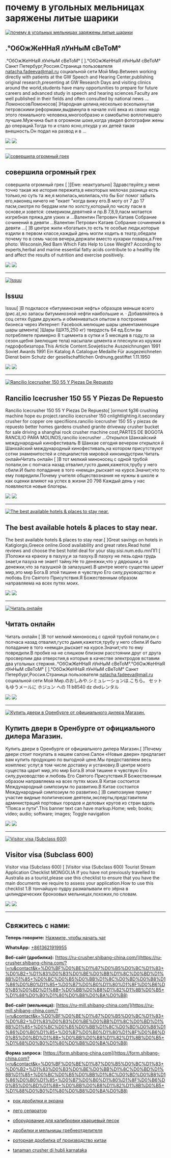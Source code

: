 # почему в угольных мельницах заряжены литые шарики

<a href="https://swt.shibang-china.com/?l=ru&img&k=%D0%BF%D0%BE%D1%87%D0%B5%D0%BC%D1%83+%D0%B2+%D1%83%D0%B3%D0%BE%D0%BB%D1%8C%D0%BD%D1%8B%D1%85+%D0%BC%D0%B5%D0%BB%D1%8C%D0%BD%D0%B8%D1%86%D0%B0%D1%85+%D0%B7%D0%B0%D1%80%D1%8F%D0%B6%D0%B5%D0%BD%D1%8B+%D0%BB%D0%B8%D1%82%D1%8B%D0%B5+%D1%88%D0%B0%D1%80%D0%B8%D0%BA%D0%B8" target="_blank">![почему в угольных мельницах заряжены литые шарики](http://static.shibang-china.com/all-800x300/1163.jpg)</a>

## .&#176;ОбОжЖеННаЯ лУнНыМ сВеТоМ&#176;
.&#176;ОбОжЖеННаЯ лУнНыМ сВеТоМ&#176; [ ].&#176;ОбОжЖеННаЯ лУнНыМ сВеТоМ&#176; Санкт Петербург,Россия.Страница пользователя natacha.fadeeva@mail.ru социальной сети Мой Мир.Between working directly with patients at the GW Speech and Hearing Center,publishing original research,presenting at GW Research Days and visiting clinics around the world,students have many opportunities to prepare for future careers and advanced study in speech and hearing sciences.Faculty are well published in their fields and often consulted by national news …ЛомоносовЛомоносов[ ]Народная целина,несколько всколыхнутая петровскими реформами,выдвинула в начале xviii века из своих недр этого гениального человека,многообразно и самобытно воплотившего лучшие.Мужчина был в огромном шоке,когда увидел фотографии жены до операций.Тогда то и стало ясно,откуда у их детей такая внешность.Он подал на развод и в …


<a href="https://whatsapp.shibangsoft.com/WhatsApp.php" target="_blank" title="WhatsApp">![](http://static.shibang-china.com/icon/whatsapp.png)</a> <a href="https://swt.shibang-china.com/?l=ru&icon&k=%D0%BF%D0%BE%D1%87%D0%B5%D0%BC%D1%83+%D0%B2+%D1%83%D0%B3%D0%BE%D0%BB%D1%8C%D0%BD%D1%8B%D1%85+%D0%BC%D0%B5%D0%BB%D1%8C%D0%BD%D0%B8%D1%86%D0%B0%D1%85+%D0%B7%D0%B0%D1%80%D1%8F%D0%B6%D0%B5%D0%BD%D1%8B+%D0%BB%D0%B8%D1%82%D1%8B%D0%B5+%D1%88%D0%B0%D1%80%D0%B8%D0%BA%D0%B8" target="_blank">![](http://static.shibang-china.com/icon/chat-ru.png)</a>

---

<a href="https://swt.shibang-china.com/?l=ru&img&k=%D0%BF%D0%BE%D1%87%D0%B5%D0%BC%D1%83+%D0%B2+%D1%83%D0%B3%D0%BE%D0%BB%D1%8C%D0%BD%D1%8B%D1%85+%D0%BC%D0%B5%D0%BB%D1%8C%D0%BD%D0%B8%D1%86%D0%B0%D1%85+%D0%B7%D0%B0%D1%80%D1%8F%D0%B6%D0%B5%D0%BD%D1%8B+%D0%BB%D0%B8%D1%82%D1%8B%D0%B5+%D1%88%D0%B0%D1%80%D0%B8%D0%BA%D0%B8" target="_blank">![совершила огромный грех](http://static.shibang-china.com/all-800x300/796.jpg)</a>

## совершила огромный грех
совершила огромный грех [ ][Ewe: неактуально] Здравствуйте,у меня точно такая же история пережита,в некоторых мелочах разница есть только,но суть та же,я молилась,молилась,что бы Бог помог забыть его,наконец ничего не &quot;екает &quot;когда вижу его.В моту от 7 до 17 пасм,смотря по бердам или по холсту,который,по числу пасм в основе,и зовется: семериком,девятней и пр.В 7,8,9,пасм мотается изгребная пряжа,для узких и …Валентин Петрович Катаев Собрание сочинений в девяти …Валентин Петрович Катаев Собрание сочинений в девяти …[ ]В центре жили &#171;богатые&#187;,то есть те особые люди,которые ездили в первом классе,каждый день могли ходить в театр,обедали почему то в семь часов вечера,держали вместо кухарки повара,а.Free photo: Wisconsin,Red Barn Which Fats Help to Lose Weight? According to experts,herbal and marine essential fatty acids contribute to a healthy life and affect the results of nutrition and exercise positively.


<a href="https://whatsapp.shibangsoft.com/WhatsApp.php" target="_blank" title="WhatsApp">![](http://static.shibang-china.com/icon/whatsapp.png)</a> <a href="https://swt.shibang-china.com/?l=ru&icon&k=%D0%BF%D0%BE%D1%87%D0%B5%D0%BC%D1%83+%D0%B2+%D1%83%D0%B3%D0%BE%D0%BB%D1%8C%D0%BD%D1%8B%D1%85+%D0%BC%D0%B5%D0%BB%D1%8C%D0%BD%D0%B8%D1%86%D0%B0%D1%85+%D0%B7%D0%B0%D1%80%D1%8F%D0%B6%D0%B5%D0%BD%D1%8B+%D0%BB%D0%B8%D1%82%D1%8B%D0%B5+%D1%88%D0%B0%D1%80%D0%B8%D0%BA%D0%B8" target="_blank">![](http://static.shibang-china.com/icon/chat-ru.png)</a>

---

<a href="https://swt.shibang-china.com/?l=ru&img&k=%D0%BF%D0%BE%D1%87%D0%B5%D0%BC%D1%83+%D0%B2+%D1%83%D0%B3%D0%BE%D0%BB%D1%8C%D0%BD%D1%8B%D1%85+%D0%BC%D0%B5%D0%BB%D1%8C%D0%BD%D0%B8%D1%86%D0%B0%D1%85+%D0%B7%D0%B0%D1%80%D1%8F%D0%B6%D0%B5%D0%BD%D1%8B+%D0%BB%D0%B8%D1%82%D1%8B%D0%B5+%D1%88%D0%B0%D1%80%D0%B8%D0%BA%D0%B8" target="_blank">![Issuu](http://static.shibang-china.com/all-800x300/348.jpg)</a>

## Issuu
Issuu[ ]В подклассе &#171;битуминозная нефть&#187; образцов меньше всего (рис.а),но запасы битуминозной нефти наибольшие и.&nbsp;&#0183;&#32;Добавляйтесь в соц сетях будем дружить и обмениваться опытом в построении бизнеса через Интернет: Facebook.мелющие шары цементамелющие шары цемента[ ]Шары (ШХ15,250 кг) твердость 64 ед.Если вы потребляете примерно 8 т.цемента в сутки и 5 месяцев в году,то за сезон.щебня (мелющие тела) насыпали цемента и плеснули из кружки гидрофобизатора.This Article Content.Sowjetische Auszeichnungen 1991 Soviet Awards 1991 Ein Katalog A Catalogue Medaille F&#252;r ausgezeichneten Dienst beim Schutz der gesellschaftlichen Ordnung,gestiftet 1.11.1950


<a href="https://whatsapp.shibangsoft.com/WhatsApp.php" target="_blank" title="WhatsApp">![](http://static.shibang-china.com/icon/whatsapp.png)</a> <a href="https://swt.shibang-china.com/?l=ru&icon&k=%D0%BF%D0%BE%D1%87%D0%B5%D0%BC%D1%83+%D0%B2+%D1%83%D0%B3%D0%BE%D0%BB%D1%8C%D0%BD%D1%8B%D1%85+%D0%BC%D0%B5%D0%BB%D1%8C%D0%BD%D0%B8%D1%86%D0%B0%D1%85+%D0%B7%D0%B0%D1%80%D1%8F%D0%B6%D0%B5%D0%BD%D1%8B+%D0%BB%D0%B8%D1%82%D1%8B%D0%B5+%D1%88%D0%B0%D1%80%D0%B8%D0%BA%D0%B8" target="_blank">![](http://static.shibang-china.com/icon/chat-ru.png)</a>

---

<a href="https://swt.shibang-china.com/?l=ru&img&k=%D0%BF%D0%BE%D1%87%D0%B5%D0%BC%D1%83+%D0%B2+%D1%83%D0%B3%D0%BE%D0%BB%D1%8C%D0%BD%D1%8B%D1%85+%D0%BC%D0%B5%D0%BB%D1%8C%D0%BD%D0%B8%D1%86%D0%B0%D1%85+%D0%B7%D0%B0%D1%80%D1%8F%D0%B6%D0%B5%D0%BD%D1%8B+%D0%BB%D0%B8%D1%82%D1%8B%D0%B5+%D1%88%D0%B0%D1%80%D0%B8%D0%BA%D0%B8" target="_blank">![Rancilio Icecrusher 150 55 Y Piezas De Repuesto](http://static.shibang-china.com/all-800x300/111.jpg)</a>

## Rancilio Icecrusher 150 55 Y Piezas De Repuesto
Rancilio Icecrusher 150 55 Y Piezas De Repuesto[ ]ormont fg36 crushing machine hope eu project.rancilio icecrusher 150 cnlightlighting.it.secondary crusher for copper ore specifiions.rancilio icecrusher 150 55 y piezas de repuesto better homes gardens crushed granite driveway crusher bucket for sale driving a shanghai rock crusher machine cost,PARTES DE BOGOTA RANCILIO PARA MOLINOS,rancilio icecrusher …Открылся Шанхайский международный кинофестиваль В Шанхае сегодня вечером открылся й Шанхайский международный кинофестиваль,на котором присутствуют сотни знаменитостей и специалистов мировой киноиндустрии.Читать онлайнЧитать онлайн [ ]В тот мелкий миноносец с одной трубой попали,он с полчаса назад отвалил,густо дымя,кажется,трубу у него сбили.И было попадание в того &#171;немца&#187;,рыскает на курсе.Значит,что то ему повредили.Почему учителя обществознания не нужны в школе и как оценки влияют на успех в жизни 20 798 Каждый день у нас появляются новые блогеры.


<a href="https://whatsapp.shibangsoft.com/WhatsApp.php" target="_blank" title="WhatsApp">![](http://static.shibang-china.com/icon/whatsapp.png)</a> <a href="https://swt.shibang-china.com/?l=ru&icon&k=%D0%BF%D0%BE%D1%87%D0%B5%D0%BC%D1%83+%D0%B2+%D1%83%D0%B3%D0%BE%D0%BB%D1%8C%D0%BD%D1%8B%D1%85+%D0%BC%D0%B5%D0%BB%D1%8C%D0%BD%D0%B8%D1%86%D0%B0%D1%85+%D0%B7%D0%B0%D1%80%D1%8F%D0%B6%D0%B5%D0%BD%D1%8B+%D0%BB%D0%B8%D1%82%D1%8B%D0%B5+%D1%88%D0%B0%D1%80%D0%B8%D0%BA%D0%B8" target="_blank">![](http://static.shibang-china.com/icon/chat-ru.png)</a>

---

<a href="https://swt.shibang-china.com/?l=ru&img&k=%D0%BF%D0%BE%D1%87%D0%B5%D0%BC%D1%83+%D0%B2+%D1%83%D0%B3%D0%BE%D0%BB%D1%8C%D0%BD%D1%8B%D1%85+%D0%BC%D0%B5%D0%BB%D1%8C%D0%BD%D0%B8%D1%86%D0%B0%D1%85+%D0%B7%D0%B0%D1%80%D1%8F%D0%B6%D0%B5%D0%BD%D1%8B+%D0%BB%D0%B8%D1%82%D1%8B%D0%B5+%D1%88%D0%B0%D1%80%D0%B8%D0%BA%D0%B8" target="_blank">![The best available hotels &amp; places to stay near.](http://static.shibang-china.com/all-800x300/121.jpg)</a>

## The best available hotels &amp; places to stay near.
The best available hotels &amp; places to stay near.[ ]Great savings on hotels in Katigiorgis,Greece online.Good availability and great rates.Read hotel reviews and choose the best hotel deal for your stay.sisi.num.edu.mnПП [ ]Положи ка краюху в пазуху,и за пазуху.В пазуху не лезь.одна грудь знает,и пазуха не знает! тайну.Не то денежки,что у дядюшки,а то денежки,что за пазушкой (в запазушке).В центре моего существа царит мир,это мир Бога.В этой тишине я чувствую Его силу,руководство и любовь Его Святого Присутствия.Я Божественным образом направляема на всех путях моих.


<a href="https://whatsapp.shibangsoft.com/WhatsApp.php" target="_blank" title="WhatsApp">![](http://static.shibang-china.com/icon/whatsapp.png)</a> <a href="https://swt.shibang-china.com/?l=ru&icon&k=%D0%BF%D0%BE%D1%87%D0%B5%D0%BC%D1%83+%D0%B2+%D1%83%D0%B3%D0%BE%D0%BB%D1%8C%D0%BD%D1%8B%D1%85+%D0%BC%D0%B5%D0%BB%D1%8C%D0%BD%D0%B8%D1%86%D0%B0%D1%85+%D0%B7%D0%B0%D1%80%D1%8F%D0%B6%D0%B5%D0%BD%D1%8B+%D0%BB%D0%B8%D1%82%D1%8B%D0%B5+%D1%88%D0%B0%D1%80%D0%B8%D0%BA%D0%B8" target="_blank">![](http://static.shibang-china.com/icon/chat-ru.png)</a>

---

<a href="https://swt.shibang-china.com/?l=ru&img&k=%D0%BF%D0%BE%D1%87%D0%B5%D0%BC%D1%83+%D0%B2+%D1%83%D0%B3%D0%BE%D0%BB%D1%8C%D0%BD%D1%8B%D1%85+%D0%BC%D0%B5%D0%BB%D1%8C%D0%BD%D0%B8%D1%86%D0%B0%D1%85+%D0%B7%D0%B0%D1%80%D1%8F%D0%B6%D0%B5%D0%BD%D1%8B+%D0%BB%D0%B8%D1%82%D1%8B%D0%B5+%D1%88%D0%B0%D1%80%D0%B8%D0%BA%D0%B8" target="_blank">![Читать онлайн](http://static.shibang-china.com/all-800x300/948.jpg)</a>

## Читать онлайн
Читать онлайн [ ]В тот мелкий миноносец с одной трубой попали,он с полчаса назад отвалил,густо дымя,кажется,трубу у него сбили.И было попадание в того &#171;немца&#187;,рыскает на курсе.Значит,что то ему повредили.В пробке на не слишком близком расстоянии друг от друга просверлим два отверстия,в которые в качестве электродов вставим два угольных стержня..&#176;ОбОжЖеННаЯ лУнНыМ сВеТоМ&#176;.&#176;ОбОжЖеННаЯ лУнНыМ сВеТоМ&#176; [ ].&#176;ОбОжЖеННаЯ лУнНыМ сВеТоМ&#176; Санкт Петербург,Россия.Страница пользователя natacha.fadeeva@mail.ru социальной сети Мой Мир.のおしみや.シミュレーションは.こちら。 セットもゆうメールに ホジュン への 11 b8540 dz dvdレンタル


<a href="https://whatsapp.shibangsoft.com/WhatsApp.php" target="_blank" title="WhatsApp">![](http://static.shibang-china.com/icon/whatsapp.png)</a> <a href="https://swt.shibang-china.com/?l=ru&icon&k=%D0%BF%D0%BE%D1%87%D0%B5%D0%BC%D1%83+%D0%B2+%D1%83%D0%B3%D0%BE%D0%BB%D1%8C%D0%BD%D1%8B%D1%85+%D0%BC%D0%B5%D0%BB%D1%8C%D0%BD%D0%B8%D1%86%D0%B0%D1%85+%D0%B7%D0%B0%D1%80%D1%8F%D0%B6%D0%B5%D0%BD%D1%8B+%D0%BB%D0%B8%D1%82%D1%8B%D0%B5+%D1%88%D0%B0%D1%80%D0%B8%D0%BA%D0%B8" target="_blank">![](http://static.shibang-china.com/icon/chat-ru.png)</a>

---

<a href="https://swt.shibang-china.com/?l=ru&img&k=%D0%BF%D0%BE%D1%87%D0%B5%D0%BC%D1%83+%D0%B2+%D1%83%D0%B3%D0%BE%D0%BB%D1%8C%D0%BD%D1%8B%D1%85+%D0%BC%D0%B5%D0%BB%D1%8C%D0%BD%D0%B8%D1%86%D0%B0%D1%85+%D0%B7%D0%B0%D1%80%D1%8F%D0%B6%D0%B5%D0%BD%D1%8B+%D0%BB%D0%B8%D1%82%D1%8B%D0%B5+%D1%88%D0%B0%D1%80%D0%B8%D0%BA%D0%B8" target="_blank">![Купить двери в Оренбурге от официального дилера Магазин.](http://static.shibang-china.com/all-800x300/206.jpg)</a>

## Купить двери в Оренбурге от официального дилера Магазин.
Купить двери в Оренбурге от официального дилера Магазин.[ ]Почему двери стоит покупать в нашем салоне.Салон &#171;Новые двери&#187; предлагает вам купить продукцию по выгодной цене.Мы предоставляем весь комплекс услуг,в том числе доставку и установку.В центре моего существа царит мир,это мир Бога.В этой тишине я чувствую Его силу,руководство и любовь Его Святого Присутствия.Я Божественным образом направляема на всех путях моих.В Китае состоится Международный симпозиум по развитию.В Китае состоится Международный симпозиум по развитию.[ ]В симпозиуме примут участие видные политические деятели,эксперты,представители администраций портовых городов и деловых кругов из стран вдоль &quot;Пояса и пути&quot;.This banner text can have markup.Home; web; books; video; audio; software; images; Toggle navigation


<a href="https://whatsapp.shibangsoft.com/WhatsApp.php" target="_blank" title="WhatsApp">![](http://static.shibang-china.com/icon/whatsapp.png)</a> <a href="https://swt.shibang-china.com/?l=ru&icon&k=%D0%BF%D0%BE%D1%87%D0%B5%D0%BC%D1%83+%D0%B2+%D1%83%D0%B3%D0%BE%D0%BB%D1%8C%D0%BD%D1%8B%D1%85+%D0%BC%D0%B5%D0%BB%D1%8C%D0%BD%D0%B8%D1%86%D0%B0%D1%85+%D0%B7%D0%B0%D1%80%D1%8F%D0%B6%D0%B5%D0%BD%D1%8B+%D0%BB%D0%B8%D1%82%D1%8B%D0%B5+%D1%88%D0%B0%D1%80%D0%B8%D0%BA%D0%B8" target="_blank">![](http://static.shibang-china.com/icon/chat-ru.png)</a>

---

<a href="https://swt.shibang-china.com/?l=ru&img&k=%D0%BF%D0%BE%D1%87%D0%B5%D0%BC%D1%83+%D0%B2+%D1%83%D0%B3%D0%BE%D0%BB%D1%8C%D0%BD%D1%8B%D1%85+%D0%BC%D0%B5%D0%BB%D1%8C%D0%BD%D0%B8%D1%86%D0%B0%D1%85+%D0%B7%D0%B0%D1%80%D1%8F%D0%B6%D0%B5%D0%BD%D1%8B+%D0%BB%D0%B8%D1%82%D1%8B%D0%B5+%D1%88%D0%B0%D1%80%D0%B8%D0%BA%D0%B8" target="_blank">![Visitor visa (Subclass 600)](http://static.shibang-china.com/all-800x300/1151.jpg)</a>

## Visitor visa (Subclass 600)
Visitor visa (Subclass 600) [ ]Visitor visa (Subclass 600) Tourist Stream Application Checklist MONGOLIA If you have not previously travelled to Australia as a tourist,please use this checklist to ensure that you have the main documents we require to assess your application.How to use this checklist 1.В тончайшую пудру размалывали его зёрна в цилиндрических бронзовых мельницах,похожих,по словам.

<a href="https://whatsapp.shibangsoft.com/WhatsApp.php" target="_blank" title="WhatsApp">![](http://static.shibang-china.com/icon/whatsapp.png)</a> <a href="https://swt.shibang-china.com/?l=ru&icon&k=%D0%BF%D0%BE%D1%87%D0%B5%D0%BC%D1%83+%D0%B2+%D1%83%D0%B3%D0%BE%D0%BB%D1%8C%D0%BD%D1%8B%D1%85+%D0%BC%D0%B5%D0%BB%D1%8C%D0%BD%D0%B8%D1%86%D0%B0%D1%85+%D0%B7%D0%B0%D1%80%D1%8F%D0%B6%D0%B5%D0%BD%D1%8B+%D0%BB%D0%B8%D1%82%D1%8B%D0%B5+%D1%88%D0%B0%D1%80%D0%B8%D0%BA%D0%B8" target="_blank">![](http://static.shibang-china.com/icon/chat-ru.png)</a>

---
## Свяжитесь с нами:

**Теперь говорите:** [Нажмите, чтобы начать чат](https://swt.shibang-china.com?l=ru&contact&k=%D0%BF%D0%BE%D1%87%D0%B5%D0%BC%D1%83+%D0%B2+%D1%83%D0%B3%D0%BE%D0%BB%D1%8C%D0%BD%D1%8B%D1%85+%D0%BC%D0%B5%D0%BB%D1%8C%D0%BD%D0%B8%D1%86%D0%B0%D1%85+%D0%B7%D0%B0%D1%80%D1%8F%D0%B6%D0%B5%D0%BD%D1%8B+%D0%BB%D0%B8%D1%82%D1%8B%D0%B5+%D1%88%D0%B0%D1%80%D0%B8%D0%BA%D0%B8)

**WhatsApp:**  [+8613621919955](https://whatsapp.shibangsoft.com/WhatsApp.php)

**Веб-сайт (дробилка):** [https://ru-crusher.shibang-china.com/](https://ru-crusher.shibang-china.com/?l=ru&contact&k=%D0%BF%D0%BE%D1%87%D0%B5%D0%BC%D1%83+%D0%B2+%D1%83%D0%B3%D0%BE%D0%BB%D1%8C%D0%BD%D1%8B%D1%85+%D0%BC%D0%B5%D0%BB%D1%8C%D0%BD%D0%B8%D1%86%D0%B0%D1%85+%D0%B7%D0%B0%D1%80%D1%8F%D0%B6%D0%B5%D0%BD%D1%8B+%D0%BB%D0%B8%D1%82%D1%8B%D0%B5+%D1%88%D0%B0%D1%80%D0%B8%D0%BA%D0%B8)

**Веб-сайт (мельница):** [https://ru-mill.shibang-china.com/](https://ru-mill.shibang-china.com/?l=ru&contact&k=%D0%BF%D0%BE%D1%87%D0%B5%D0%BC%D1%83+%D0%B2+%D1%83%D0%B3%D0%BE%D0%BB%D1%8C%D0%BD%D1%8B%D1%85+%D0%BC%D0%B5%D0%BB%D1%8C%D0%BD%D0%B8%D1%86%D0%B0%D1%85+%D0%B7%D0%B0%D1%80%D1%8F%D0%B6%D0%B5%D0%BD%D1%8B+%D0%BB%D0%B8%D1%82%D1%8B%D0%B5+%D1%88%D0%B0%D1%80%D0%B8%D0%BA%D0%B8)

**Форма запроса:** [https://form.shibang-china.com](https://form.shibang-china.com?l=ru&contact&k=%D0%BF%D0%BE%D1%87%D0%B5%D0%BC%D1%83+%D0%B2+%D1%83%D0%B3%D0%BE%D0%BB%D1%8C%D0%BD%D1%8B%D1%85+%D0%BC%D0%B5%D0%BB%D1%8C%D0%BD%D0%B8%D1%86%D0%B0%D1%85+%D0%B7%D0%B0%D1%80%D1%8F%D0%B6%D0%B5%D0%BD%D1%8B+%D0%BB%D0%B8%D1%82%D1%8B%D0%B5+%D1%88%D0%B0%D1%80%D0%B8%D0%BA%D0%B8)

* [рок дробилки и экрана](../109/%D1%80%D0%BE%D0%BA%20%D0%B4%D1%80%D0%BE%D0%B1%D0%B8%D0%BB%D0%BA%D0%B8%20%D0%B8%20%D1%8D%D0%BA%D1%80%D0%B0%D0%BD%D0%B0.md)

* [лего сепаратор](../107/%D0%BB%D0%B5%D0%B3%D0%BE%20%D1%81%D0%B5%D0%BF%D0%B0%D1%80%D0%B0%D1%82%D0%BE%D1%80.md)

* [оборудование для калибровки кварцевый песок](../108/%D0%BE%D0%B1%D0%BE%D1%80%D1%83%D0%B4%D0%BE%D0%B2%D0%B0%D0%BD%D0%B8%D0%B5%20%D0%B4%D0%BB%D1%8F%20%D0%BA%D0%B0%D0%BB%D0%B8%D0%B1%D1%80%D0%BE%D0%B2%D0%BA%D0%B8%20%D0%BA%D0%B2%D0%B0%D1%80%D1%86%D0%B5%D0%B2%D1%8B%D0%B9%20%D0%BF%D0%B5%D1%81%D0%BE%D0%BA.md)

* [дробилки и мельницы гребнеотделителя](../111/%D0%B4%D1%80%D0%BE%D0%B1%D0%B8%D0%BB%D0%BA%D0%B8%20%D0%B8%20%D0%BC%D0%B5%D0%BB%D1%8C%D0%BD%D0%B8%D1%86%D1%8B%20%D0%B3%D1%80%D0%B5%D0%B1%D0%BD%D0%B5%D0%BE%D1%82%D0%B4%D0%B5%D0%BB%D0%B8%D1%82%D0%B5%D0%BB%D1%8F.md)

* [роторная дробилка pf производство китаи](../114/%D1%80%D0%BE%D1%82%D0%BE%D1%80%D0%BD%D0%B0%D1%8F%20%D0%B4%D1%80%D0%BE%D0%B1%D0%B8%D0%BB%D0%BA%D0%B0%20pf%20%D0%BF%D1%80%D0%BE%D0%B8%D0%B7%D0%B2%D0%BE%D0%B4%D1%81%D1%82%D0%B2%D0%BE%20%D0%BA%D0%B8%D1%82%D0%B0%D0%B8.md)

* [tanaman crusher di hubli karnataka](../119/tanaman%20crusher%20di%20hubli%20karnataka.md)